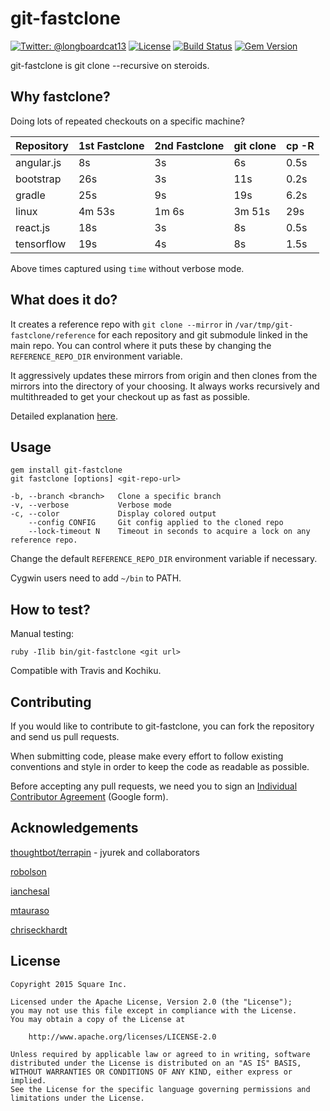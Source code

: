 git-fastclone
=============

[![Twitter: @longboardcat13](https://img.shields.io/badge/contact-@longboardcat13-blue.svg?style=flat)](https://twitter.com/longboardcat13)
[![License](https://img.shields.io/badge/license-Apache-green.svg?style=flat)](https://github.com/square/git-fastclone/blob/master/LICENSE)
[![Build Status](https://travis-ci.org/square/git-fastclone.svg?branch=master)](https://travis-ci.org/square/git-fastclone)
[![Gem Version](https://badge.fury.io/rb/git-fastclone.svg)](http://badge.fury.io/rb/git-fastclone)

git-fastclone is git clone --recursive on steroids.


Why fastclone?
--------------
Doing lots of repeated checkouts on a specific machine?

| Repository | 1st Fastclone | 2nd Fastclone | git clone | cp -R |
| -----------|---------------|---------------|-----------|-------|
| angular.js |    8s         |     3s        | 6s        | 0.5s  |
| bootstrap  |    26s        |     3s        | 11s       | 0.2s  |
| gradle     |    25s        |     9s        | 19s       | 6.2s  |
| linux      |    4m 53s     |     1m 6s     | 3m 51s    | 29s   |
| react.js   |    18s        |     3s        | 8s        | 0.5s  |
| tensorflow |    19s        |     4s        | 8s        | 1.5s  |

Above times captured using `time` without verbose mode.


What does it do?
----------------
It creates a reference repo with `git clone --mirror` in `/var/tmp/git-fastclone/reference` for each
repository and git submodule linked in the main repo. You can control where it puts these by
changing the `REFERENCE_REPO_DIR` environment variable.

It aggressively updates these mirrors from origin and then clones from the mirrors into the
directory of your choosing. It always works recursively and multithreaded to get your checkout up as
fast as possible.

Detailed explanation [here][1].


Usage
-----
    gem install git-fastclone
    git fastclone [options] <git-repo-url>

    -b, --branch <branch>   Clone a specific branch
    -v, --verbose           Verbose mode
    -c, --color             Display colored output
        --config CONFIG     Git config applied to the cloned repo
        --lock-timeout N    Timeout in seconds to acquire a lock on any reference repo.

Change the default `REFERENCE_REPO_DIR` environment variable if necessary.

Cygwin users need to add `~/bin` to PATH.


How to test?
------------
Manual testing:

    ruby -Ilib bin/git-fastclone <git url>

Compatible with Travis and Kochiku.


Contributing
------------
If you would like to contribute to git-fastclone, you can fork the repository and send us pull
requests.

When submitting code, please make every effort to follow existing conventions and style in order to
keep the code as readable as possible.

Before accepting any pull requests, we need you to sign an [Individual Contributor Agreement][2]
(Google form).


Acknowledgements
----------------
[thoughtbot/terrapin][3] - jyurek and collaborators

[robolson][4]

[ianchesal][5]

[mtauraso][6]

[chriseckhardt][7]


License
-------
    Copyright 2015 Square Inc.

    Licensed under the Apache License, Version 2.0 (the "License");
    you may not use this file except in compliance with the License.
    You may obtain a copy of the License at

        http://www.apache.org/licenses/LICENSE-2.0

    Unless required by applicable law or agreed to in writing, software
    distributed under the License is distributed on an "AS IS" BASIS,
    WITHOUT WARRANTIES OR CONDITIONS OF ANY KIND, either express or implied.
    See the License for the specific language governing permissions and
    limitations under the License.

[1]: https://corner.squareup.com/2015/11/fastclone.html
[2]: https://docs.google.com/a/squareup.com/forms/d/13WR8m5uZ2nAkJH41k7GdVBXAAbzDk00vxtEYjd6Imzg/viewform?formkey=dDViT2xzUHAwRkI3X3k5Z0lQM091OGc6MQ&ndplr=1
[3]: https://github.com/thoughtbot/terrapin
[4]: https://github.com/robolson
[5]: https://github.com/ianchesal
[6]: https://github.com/mtauraso
[7]: https://github.com/chriseckhardt
